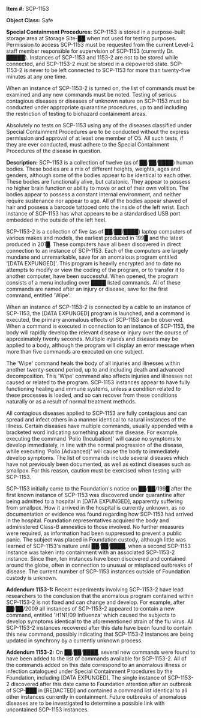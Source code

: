 **Item #:** SCP-1153

**Object Class:** Safe

**Special Containment Procedures:** SCP-1153 is stored in a purpose-built storage area at Storage Site-██ when not used for testing purposes. Permission to access SCP-1153 must be requested from the current Level-2 staff member responsible for supervision of SCP-1153 (currently Dr. █████). Instances of SCP-1153 and 1153-2 are not to be stored while connected, and SCP-1153-2 must be stored in a depowered state. SCP-1153-2 is never to be left connected to SCP-1153 for more than twenty-five minutes at any one time.

When an instance of SCP-1153-2 is turned on, the list of commands must be examined and any new commands must be noted. Testing of serious contagious diseases or diseases of unknown nature on SCP-1153 must be conducted under appropriate quarantine procedures, up to and including the restriction of testing to biohazard containment areas.

Absolutely no tests on SCP-1153 using any of the diseases classified under Special Containment Procedures are to be conducted without the express permission and approval of at least one member of O5. All such tests, if they are ever conducted, must adhere to the Special Containment Procedures of the disease in question.

**Description:** SCP-1153 is a collection of twelve (as of ██/██/████) human bodies. These bodies are a mix of different heights, weights, ages and genders, although some of the bodies appear to be identical to each other. These bodies are functionally alive, but catatonic. They appear to possess no higher brain function or ability to move or act of their own volition. The bodies appear to possess a constant internal environment, and neither require sustenance nor appear to age. All of the bodies appear shaved of hair and possess a barcode tattooed onto the inside of the left wrist. Each instance of SCP-1153 has what appears to be a standardised USB port embedded in the outside of the left heel.

SCP-1153-2 is a collection of five (as of ██/██/████) laptop computers of various makes and models, the earliest produced in 199█ and the latest produced in 201█. These computers have all been discovered in direct connection to an instance of SCP-1153. Each of the computers are largely mundane and unremarkable, save for an anomalous program entitled '\[DATA EXPUNGED\]'. This program is heavily encrypted and to date no attempts to modify or view the coding of the program, or to transfer it to another computer, have been successful. When opened, the program consists of a menu including over ████ listed commands. All of these commands are named after an injury or disease, save for the first command, entitled 'Wipe'.

When an instance of SCP-1153-2 is connected by a cable to an instance of SCP-1153, the \[DATA EXPUNGED\] program is launched, and a command is executed, the primary anomalous effects of SCP-1153 can be observed. When a command is executed in connection to an instance of SCP-1153, the body will rapidly develop the relevant disease or injury over the course of approximately twenty seconds. Multiple injuries and diseases may be applied to a body, although the program will display an error message when more than five commands are executed on one subject.

The 'Wipe' command heals the body of all injuries and illnesses within another twenty-second period, up to and including death and advanced decomposition. This 'Wipe' command also affects injuries and illnesses not caused or related to the program. SCP-1153 instances appear to have fully functioning healing and immune systems, unless a condition related to these processes is loaded, and so can recover from these conditions naturally or as a result of normal treatment methods.

All contagious diseases applied to SCP-1153 are fully contagious and can spread and infect others in a manner identical to natural instances of the illness. Certain diseases have multiple commands, usually appended with a bracketed word indicating something about the disease. For example, executing the command 'Polio (Incubation)' will cause no symptoms to develop immediately, in line with the normal progression of the disease, while executing 'Polio (Advanced)' will cause the body to immediately develop symptoms. The list of commands include several diseases which have not previously been documented, as well as extinct diseases such as smallpox. For this reason, caution must be exercised when testing with SCP-1153.

SCP-1153 initially came to the Foundation's notice on ██/██/199█ after the first known instance of SCP-1153 was discovered under quarantine after being admitted to a hospital in \[DATA EXPUNGED\], apparently suffering from smallpox. How it arrived in the hospital is currently unknown, as no documentation or evidence was found regarding how SCP-1153 had arrived in the hospital. Foundation representatives acquired the body and administered Class-B amnestics to those involved. No further measures were required, as information had been suppressed to prevent a public panic. The subject was placed in Foundation custody, although little was learned of SCP-1153's nature until ██/██/████, when a second SCP-1153 instance was taken into containment with an associated SCP-1153-2 instance. Since then, ten instances have been discovered and contained around the globe, often in connection to unusual or misplaced outbreaks of disease. The current number of SCP-1153 instances outside of Foundation custody is unknown.

**Addendum 1153-1:** Recent experiments involving SCP-1153-2 have lead researchers to the conclusion that the anomalous program contained within SCP-1153-2 is not fixed and can change and develop. For example, after ██/██/2009 all instances of SCP-1153-2 appeared to contain a new command, entitled 'H1N1/09 Influenza' which caused the subjects to develop symptoms identical to the aforementioned strain of the flu virus. All SCP-1153-2 instances recovered after this date have been found to contain this new command, possibly indicating that SCP-1153-2 instances are being updated in synchrony by a currently unknown process.

**Addendum 1153-2:** On ██/██/████, several new commands were found to have been added to the list of commands available for SCP-1153-2. All of the commands added on this date correspond to an anomalous illness or infection catalogued under Special Containment Procedures by the Foundation, including \[DATA EXPUNGED\]. The single instance of SCP-1153-2 discovered after this date came to Foundation attention after an outbreak of SCP-███ in \[REDACTED\] and contained a command list identical to all other instances currently in containment. Future outbreaks of anomalous diseases are to be investigated to determine a possible link with uncontained SCP-1153 instances.